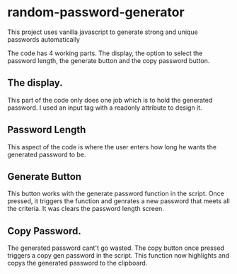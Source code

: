 # random-password-generator

This project uses vanilla javascript to generate strong and unique passwords automatically

The code has 4 working parts. The display, the option to select the password length, the generate button and the copy password button.

## The display.
This part of the code only does one job which is to hold the generated password. I used an input tag with a readonly attribute to design it.

## Password Length
This aspect of the code is where the user enters how long he wants the generated password to be.

## Generate Button
This button works with the generate password function in the script. Once pressed, it triggers the function and genrates a new password that meets all the criteria. It was clears the password length screen.

## Copy Password.
The generated password cant't go wasted. The copy button once pressed triggers a copy gen password in the script. This function now highlights and copys the generated password to the clipboard.

